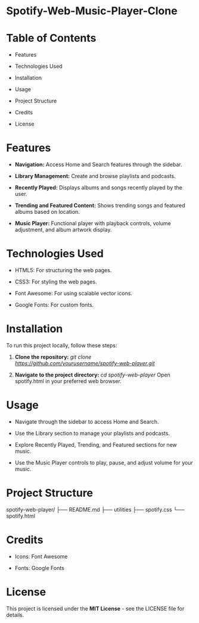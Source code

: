 # Spotify-Web-Music-Player-Clone

# Table of Contents
- Features

- Technologies Used

- Installation

- Usage

- Project Structure

- Credits

- License

# Features

- **Navigation:** Access Home and Search features through the sidebar.

- **Library Management:** Create and browse playlists and podcasts.

- **Recently Played:** Displays albums and songs recently played by the user.

- **Trending and Featured Content:** Shows trending songs and featured albums based on location.

- **Music Player:** Functional player with playback controls, volume adjustment, and album artwork display.

# Technologies Used
- HTML5: For structuring the web pages.

- CSS3: For styling the web pages.

- Font Awesome: For using scalable vector icons.

- Google Fonts: For custom fonts.

# Installation
To run this project locally, follow these steps:

1. **Clone the repository:**
*git clone https://github.com/yourusername/spotify-web-player.git*

2. **Navigate to the project directory:**
*cd spotify-web-player*
Open spotify.html in your preferred web browser.

# Usage
- Navigate through the sidebar to access Home and Search.

- Use the Library section to manage your playlists and podcasts.

- Explore Recently Played, Trending, and Featured sections for new music.

- Use the Music Player controls to play, pause, and adjust volume for your music.

# Project Structure

spotify-web-player/
├── README.md
├── utilities
├── spotify.css
└── spotify.html


# Credits
- Icons: Font Awesome

- Fonts: Google Fonts

# License
This project is licensed under the **MIT License** - see the LICENSE file for details.

